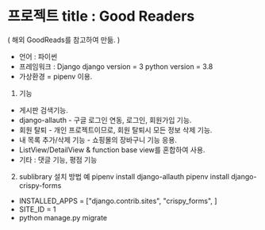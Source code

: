 
# 프로젝트 title : Good Readers 
( 해외 GoodReads를 참고하여 만듦. )

* 언어 : 파이썬
* 프레임워크 : Django
django version = 3 
python version = 3.8
* 가상환경 = pipenv 이용.

1. 기능
* 게시판 검색기능.
* django-allauth - 구글 로그인 연동, 로그인, 회원가입 기능.
* 회원 탈퇴 - 개인 프로젝트이므로, 회원 탈퇴시 모든 정보 삭제 기능.
* 내 목록 추가/삭제 기능 - 쇼핑몰의 장바구니 기능 응용.
* ListView/DetailView & function base view를 혼합하여 사용.
* 기타 : 댓글 기능, 평점 기능

2. sublibrary 설치 방법 예
pipenv install django-allauth
pipenv install django-crispy-forms
+ INSTALLED_APPS = ["django.contrib.sites",
    "crispy_forms", ] 
+ SITE_ID = 1
+ python manage.py migrate

